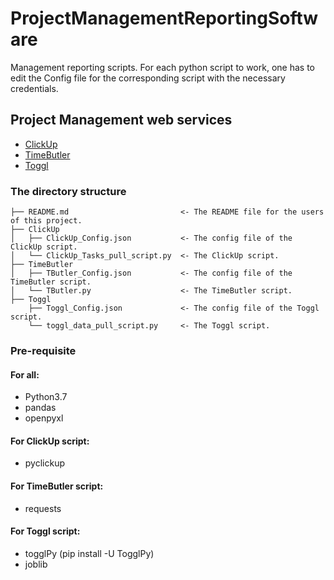 # ProjectManagementReportingSoftware

Management reporting scripts. For each python script to work, one has to edit the Config file for the corresponding script with the necessary credentials.

## Project Management web services
- [ClickUp](https://clickup.com/)
- [TimeButler](https://timebutler.de/)
- [Toggl](https://toggl.com/track/)

### The directory structure

```
├── README.md                         <- The README file for the users of this project.
├── ClickUp
│   ├── ClickUp_Config.json           <- The config file of the ClickUp script.
│   └── ClickUp_Tasks_pull_script.py  <- The ClickUp script.
├── TimeButler
│   ├── TButler_Config.json           <- The config file of the TimeButler script.
│   └── TButler.py                    <- The TimeButler script.
├── Toggl
    ├── Toggl_Config.json             <- The config file of the Toggl script.
    └── toggl_data_pull_script.py     <- The Toggl script.
```
### Pre-requisite

#### For all:

- Python3.7
-  pandas
- openpyxl

#### For ClickUp script:

  - pyclickup

#### For TimeButler script:

  - requests

#### For Toggl script:

  - togglPy (pip install -U TogglPy)
  - joblib
